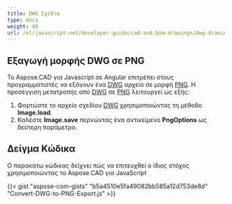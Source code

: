 ```yaml
---
title: DWG Σχέδια
type: docs
weight: 40
url: /el/javascript-net/developer-guide/cad-and-bim-drawings/dwg-drawings/
---
```


## **Εξαγωγή μορφής DWG σε PNG**

Το Aspose.CAD για Javascript σε Angular επιτρέπει στους προγραμματιστές να εξάγουν ένα [DWG](https://docs.fileformat.com/cad/dwg/) αρχείο σε μορφή [PNG](https://docs.fileformat.com/image/png/).
Η προσέγγιση μετατροπής από [DWG](https://docs.fileformat.com/cad/dwg/) σε [PNG](https://docs.fileformat.com/image/png/) λειτουργεί ως εξής:

1. Φορτώστε το αρχείο σχεδίου [DWG](https://docs.fileformat.com/cad/dwg/) χρησιμοποιώντας τη μέθοδο **Image.load**.
1. Καλέστε **Image.save** περνώντας ένα αντικείμενο **PngOptions** ως δεύτερη παράμετρο.

## Δείγμα Κώδικα

Ο παρακάτω κώδικας δείχνει πώς να επιτευχθεί ο ίδιος στόχος χρησιμοποιώντας το Aspose.CAD για JavaScript

{{< gist "aspose-com-gists" "b5a4510e5fa49082bb585a12d753de8d" "Convert-DWG-to-PNG-Export.js" >}}

